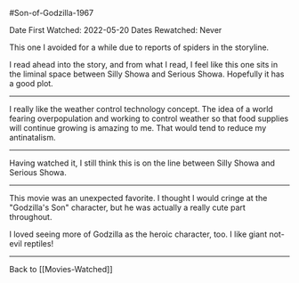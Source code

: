 #Son-of-Godzilla-1967

Date First Watched:  2022-05-20
Dates Rewatched:  Never

This one I avoided for a while due to reports of spiders in the storyline.

I read ahead into the story, and from what I read, I feel like this one sits in the liminal space between Silly Showa and Serious Showa.  Hopefully it has a good plot.

---
I really like the weather control technology concept.  The idea of a world fearing overpopulation and working to control weather so that food supplies will continue growing is amazing to me.  That would tend to reduce my antinatalism.

---
Having watched it, I still think this is on the line between Silly Showa and Serious Showa.

---
This movie was an unexpected favorite.  I thought I would cringe at the "Godzilla's Son" character, but he was actually a really cute part throughout.

I loved seeing more of Godzilla as the heroic character, too.  I like giant not-evil reptiles!


---
Back to [[Movies-Watched]]